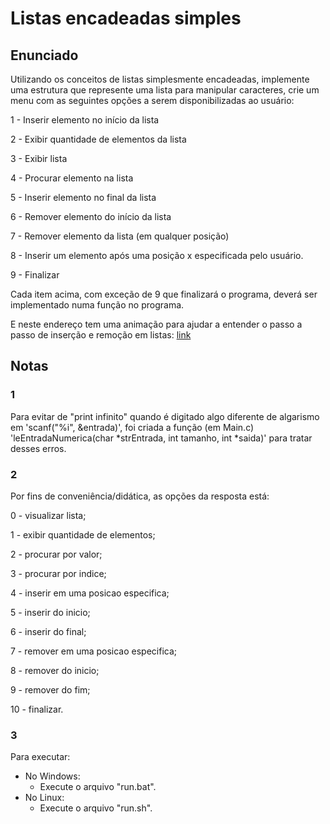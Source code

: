 
# Listas encadeadas simples

## Enunciado

Utilizando os conceitos de listas simplesmente encadeadas, implemente uma estrutura que represente uma lista para manipular caracteres, crie um menu com as seguintes opções a serem disponibilizadas ao usuário:

1 - Inserir elemento no início da lista

2 - Exibir quantidade de elementos da lista

3 - Exibir lista

4 - Procurar elemento na lista

5 - Inserir elemento no final da lista

6 - Remover elemento do início da lista

7 - Remover elemento da lista (em qualquer posição)

8 - Inserir um elemento após uma posição x especificada pelo usuário.

9 - Finalizar

Cada item acima, com exceção de 9 que finalizará o programa, deverá ser implementado numa função no programa.

E neste endereço tem uma animação para ajudar a entender o passo a passo de inserção e remoção em listas: [link](https://portaldoprofessor.fct.unesp.br/projetos/cadilag/apps/structs/lista_desord_simples.php)

## Notas

### 1
Para evitar de "print infinito" quando é digitado algo diferente de algarismo em 'scanf("%i", &entrada)', foi criada a função (em Main.c) 'leEntradaNumerica(char *strEntrada, int tamanho, int *saida)' para tratar desses erros.

### 2
Por fins de conveniência/didática, as opções da resposta está:

0 - visualizar lista;

1 - exibir quantidade de elementos;

2 - procurar por valor;

3 - procurar por indice;

4 - inserir em uma posicao especifica;

5 - inserir do inicio;

6 - inserir do final;

7 - remover em uma posicao especifica;

8 - remover do inicio;                

9 - remover do fim;

10 - finalizar.

### 3
Para executar:
- No Windows:
	- Execute o arquivo "run.bat".
- No Linux:
	- Execute o arquivo "run.sh".
